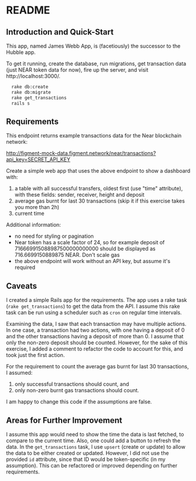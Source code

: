 # README

## Introduction and Quick-Start

This app, named James Webb App, is (facetiously) the successor to the Hubble
app.

To get it running, create the database, run migrations, get transaction data
(just NEAR token data for now), fire up the server, and visit
http://localhost:3000/.

```bash
  rake db:create
  rake db:migrate
  rake get_transactions
  rails s
```

## Requirements

This endpoint returns example transactions data for the Near blockchain network:

http://figment-mock-data.figment.network/near/transactions?api_key=SECRET_API_KEY

Create a simple web app that uses the above endpoint to show a dashboard with:
  1.  a table with all successful transfers, oldest first (use "time" attribute),
      with these fields: sender, receiver, height and deposit
  2.  average gas burnt for last 30 transactions (skip it if this exercise takes
      you more than 2h)
  3. current time

Additional information:
- no need for styling or pagination
- Near token has a scale factor of 24, so for example deposit of
  716669915088987500000000000 should be displayed as 716.6699150889875 NEAR.
  Don't scale gas
- the above endpoint will work without an API key, but assume it's required

## Caveats

I created a simple Rails app for the requirements. The app uses a rake task
(`rake get_transactions`) to get the data from the API. I assume this rake task
can be run using a scheduler such as `cron` on regular time intervals.

Examining the data, I saw that each transaction may have multiple actions. In
one case, a transaction had two actions, with one having a deposit of 0 and the
other transactions having a deposit of more than 0. I assume that only the
non-zero deposit should be counted. However, for the sake of this exercise, I
added a comment to refactor the code to account for this, and took just the
first action.

For the requirement to count the average gas burnt for last 30 transactions, I
assumed:
  1. only successful transactions should count, and
  2. only non-zero burnt gas transactions should count.

I am happy to change this code if the assumptions are false.

## Areas for Further Improvement

I assume this app would need to show the time the data is last fetched, to
compare to the current time. Also, one could add a button to refresh the data.
In the `get_transactions` task, I use `upsert` (create or update) to allow the
data to be either created or updated. However, I did not use the provided `id`
attribute, since that ID would be token-specific (in my assumption). This can
be refactored or improved depending on further requirements.
